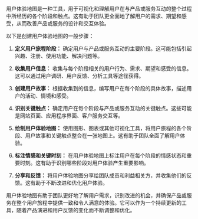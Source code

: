 用户体验地图是一种工具，用于可视化和理解用户在与产品或服务互动的整个过程中所经历的各个阶段和触点。这有助于团队更全面地了解用户的需求、期望和感受，从而改善产品或服务的设计和交互体验。

以下是创建用户体验地图的一般步骤：

1. **定义用户旅程阶段：** 确定用户与产品或服务互动的主要阶段。这可能包括引起兴趣、注册、使用功能、解决问题等。

2. **收集用户信息：** 收集与每个阶段相关的用户行为、需求、期望和感受的信息。这可以通过用户调研、用户反馈、分析工具等途径获得。

3. **创建用户故事：** 根据收集到的信息，编写用户在每个阶段的具体故事，描述用户的活动、情境和感受。

4. **识别关键触点：** 确定用户在每个阶段与产品或服务互动的关键触点。这些可能是网站页面、应用程序界面、客户服务交互等。

5. **绘制用户体验地图：** 使用图形、图表或其他可视化工具，将用户旅程的各个阶段、用户故事和关键触点整合在一张地图上。这有助于团队全面了解用户体验。

6. **标注情感和关键时刻：** 在用户体验地图上标注用户在每个阶段的情感状态和重要时刻。这有助于识别哪些阶段对用户体验产生重要影响。

7. **分享和反馈：** 将用户体验地图分享给团队成员和利益相关方，并收集他们的反馈。这有助于不断改进和优化用户体验。

用户体验地图有助于团队更好地了解用户需求，识别改进的机会，并确保产品或服务在整个用户旅程中提供一致和令人满意的体验。它可以作为一个持续更新的工具，随着产品演进和用户反馈的变化而不断调整和优化。